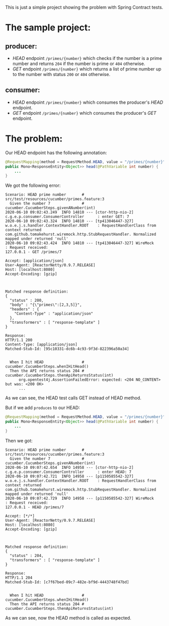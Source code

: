 This is just a simple project showing the problem with Spring Contract tests.

# The sample project:

## producer:
* _HEAD_ endpoint `/primes/{number}` which checks if the number is a prime number and returns `204` if the number is prime or `404` otherwise.
* _GET_ endpoint `/primes/{number}` which returns a list of prime number up to the number with status `200` or `404` otherwise.

## consumer:
* _HEAD_ endpoint `/primes/{number}` which consumes the producer's _HEAD_ endpoint.
* _GET_ endpoint `/primes/{number}` which consumes the producer's _GET_ endpoint.

# The problem:

Our HEAD endpoint has the following annotation: 

```java
@RequestMapping(method = RequestMethod.HEAD, value = "/primes/{number}")
public Mono<ResponseEntity<Object>> head(@PathVariable int number) {
    ...
}
```
We got the following error:
```
Scenario: HEAD prime number       # src/test/resources/cucumber/primes.feature:3
  Given the number 7              # cucumber.CucumberSteps.givenANumber(int)
2020-06-10 09:02:43.249  INFO 14810 --- [ctor-http-nio-2] c.g.e.p.consumer.ConsumerController      : enter GET: 7
2020-06-10 09:02:43.324  INFO 14810 --- [tp413046447-327] w.o.e.j.s.handler.ContextHandler.ROOT    : RequestHandlerClass from context returned com.github.tomakehurst.wiremock.http.StubRequestHandler. Normalized mapped under returned 'null'
2020-06-10 09:02:43.424  INFO 14810 --- [tp413046447-327] WireMock                                 : Request received:
127.0.0.1 - GET /primes/7

Accept: [application/json]
User-Agent: [ReactorNetty/0.9.7.RELEASE]
Host: [localhost:8080]
Accept-Encoding: [gzip]



Matched response definition:
{
  "status" : 200,
  "body" : "{\"primes\":[2,3,5]}",
  "headers" : {
    "Content-Type" : "application/json"
  },
  "transformers" : [ "response-template" ]
}

Response:
HTTP/1.1 200
Content-Type: [application/json]
Matched-Stub-Id: [95c10331-dc6b-4c93-9f3d-822396a50a34]


  When I hit HEAD                 # cucumber.CucumberSteps.whenIHitHead()
  Then the API returns status 204 # cucumber.CucumberSteps.thenApiReturnsStatus(int)
      org.opentest4j.AssertionFailedError: expected: <204 NO_CONTENT> but was: <200 OK>
      ...
```

As we can see, the HEAD test calls GET instead of HEAD method.

But if we add `produces` to our HEAD:
```java
@RequestMapping(method = RequestMethod.HEAD, value = "/primes/{number}", produces = MediaType.APPLICATION_JSON_VALUE)
public Mono<ResponseEntity<Object>> head(@PathVariable int number) {
    ...
}
```
Then we got:
```
Scenario: HEAD prime number       # src/test/resources/cucumber/primes.feature:3
  Given the number 7              # cucumber.CucumberSteps.givenANumber(int)
2020-06-10 09:07:42.654  INFO 14958 --- [ctor-http-nio-2] c.g.e.p.consumer.ConsumerController      : enter HEAD: 7
2020-06-10 09:07:42.721  INFO 14958 --- [p1150585542-327] w.o.e.j.s.handler.ContextHandler.ROOT    : RequestHandlerClass from context returned com.github.tomakehurst.wiremock.http.StubRequestHandler. Normalized mapped under returned 'null'
2020-06-10 09:07:42.729  INFO 14958 --- [p1150585542-327] WireMock                                 : Request received:
127.0.0.1 - HEAD /primes/7

Accept: [*/*]
User-Agent: [ReactorNetty/0.9.7.RELEASE]
Host: [localhost:8080]
Accept-Encoding: [gzip]



Matched response definition:
{
  "status" : 204,
  "transformers" : [ "response-template" ]
}

Response:
HTTP/1.1 204
Matched-Stub-Id: [c7f67bed-09c7-482e-bf9d-4443748f47bd]


  When I hit HEAD                 # cucumber.CucumberSteps.whenIHitHead()
  Then the API returns status 204 # cucumber.CucumberSteps.thenApiReturnsStatus(int)

```

As we can see, now the HEAD method is called as expected.